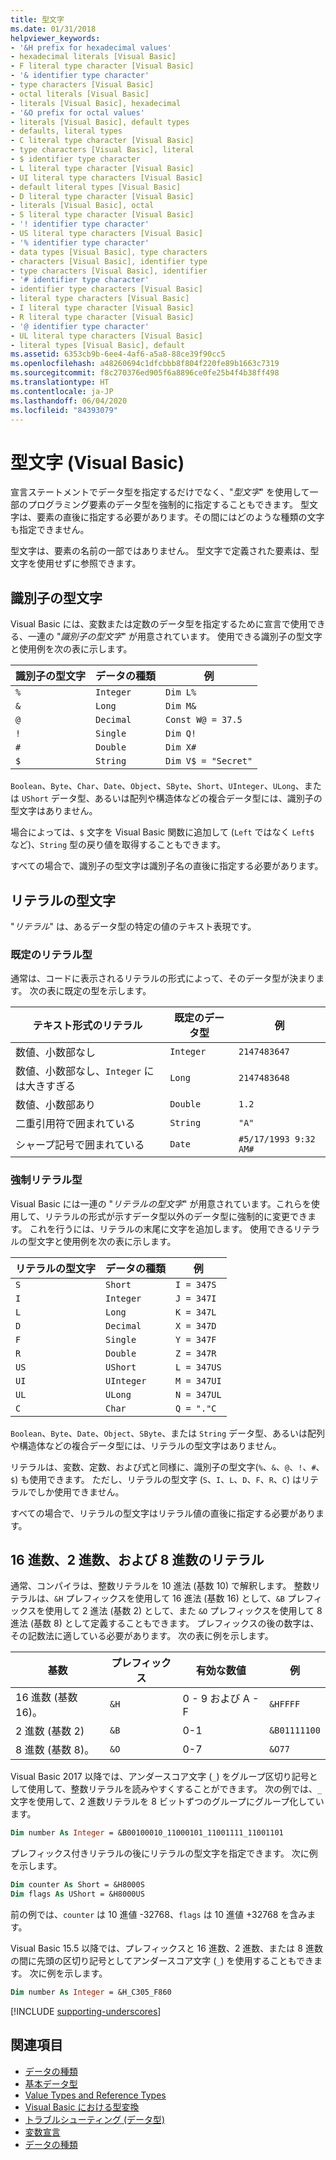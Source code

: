```yaml
---
title: 型文字
ms.date: 01/31/2018
helpviewer_keywords:
- '&H prefix for hexadecimal values'
- hexadecimal literals [Visual Basic]
- F literal type character [Visual Basic]
- '& identifier type character'
- type characters [Visual Basic]
- octal literals [Visual Basic]
- literals [Visual Basic], hexadecimal
- '&O prefix for octal values'
- literals [Visual Basic], default types
- defaults, literal types
- C literal type character [Visual Basic]
- type characters [Visual Basic], literal
- $ identifier type character
- L literal type character [Visual Basic]
- UI literal type characters [Visual Basic]
- default literal types [Visual Basic]
- D literal type character [Visual Basic]
- literals [Visual Basic], octal
- S literal type character [Visual Basic]
- '! identifier type character'
- US literal type characters [Visual Basic]
- '% identifier type character'
- data types [Visual Basic], type characters
- characters [Visual Basic], identifier type
- type characters [Visual Basic], identifier
- '# identifier type character'
- identifier type characters [Visual Basic]
- literal type characters [Visual Basic]
- I literal type character [Visual Basic]
- R literal type character [Visual Basic]
- '@ identifier type character'
- UL literal type characters [Visual Basic]
- literal types [Visual Basic], default
ms.assetid: 6353cb9b-6ee4-4af6-a5a8-88ce39f90cc5
ms.openlocfilehash: a48260694c1dfcbbb8f804f220fe89b1663c7319
ms.sourcegitcommit: f8c270376ed905f6a8896ce0fe25b4f4b38ff498
ms.translationtype: HT
ms.contentlocale: ja-JP
ms.lasthandoff: 06/04/2020
ms.locfileid: "84393079"
---
```

# <a name="type-characters-visual-basic"></a>型文字 (Visual Basic)

宣言ステートメントでデータ型を指定するだけでなく、"*型文字*" を使用して一部のプログラミング要素のデータ型を強制的に指定することもできます。 型文字は、要素の直後に指定する必要があります。その間にはどのような種類の文字も指定できません。

型文字は、要素の名前の一部ではありません。 型文字で定義された要素は、型文字を使用せずに参照できます。

## <a name="identifier-type-characters"></a>識別子の型文字

Visual Basic には、変数または定数のデータ型を指定するために宣言で使用できる、一連の "*識別子の型文字*" が用意されています。 使用できる識別子の型文字と使用例を次の表に示します。
  
|識別子の型文字|データの種類|例|  
|-------------------------------|---------------|-------------|  
|`%`|`Integer`|`Dim L%`|  
|`&`|`Long`|`Dim M&`|  
|`@`|`Decimal`|`Const W@ = 37.5`|  
|`!`|`Single`|`Dim Q!`|  
|`#`|`Double`|`Dim X#`|  
|`$`|`String`|`Dim V$ = "Secret"`|  
  
 `Boolean`、`Byte`、`Char`、`Date`、`Object`、`SByte`、`Short`、`UInteger`、`ULong`、または `UShort` データ型、あるいは配列や構造体などの複合データ型には、識別子の型文字はありません。

場合によっては、`$` 文字を Visual Basic 関数に追加して (`Left` ではなく `Left$` など)、`String` 型の戻り値を取得することもできます。

すべての場合で、識別子の型文字は識別子名の直後に指定する必要があります。

## <a name="literal-type-characters"></a>リテラルの型文字

"*リテラル*" は、あるデータ型の特定の値のテキスト表現です。  

### <a name="default-literal-types"></a>既定のリテラル型

通常は、コードに表示されるリテラルの形式によって、そのデータ型が決まります。 次の表に既定の型を示します。  
  
|テキスト形式のリテラル|既定のデータ型|例|  
|-----------------------------|-----------------------|-------------|  
|数値、小数部なし|`Integer`|`2147483647`|  
|数値、小数部なし、`Integer` には大きすぎる|`Long`|`2147483648`|  
|数値、小数部あり|`Double`|`1.2`|  
|二重引用符で囲まれている|`String`|`"A"`|  
|シャープ記号で囲まれている|`Date`|`#5/17/1993 9:32 AM#`|  

### <a name="forced-literal-types"></a>強制リテラル型

Visual Basic には一連の "*リテラルの型文字*" が用意されています。これらを使用して、リテラルの形式が示すデータ型以外のデータ型に強制的に変更できます。 これを行うには、リテラルの末尾に文字を追加します。 使用できるリテラルの型文字と使用例を次の表に示します。
  
|リテラルの型文字|データの種類|例|  
|----------------------------|---------------|-------------|  
|`S`|`Short`|`I = 347S`|
|`I`|`Integer`|`J = 347I`|
|`L`|`Long`|`K = 347L`|
|`D`|`Decimal`|`X = 347D`|
|`F`|`Single`|`Y = 347F`|
|`R`|`Double`|`Z = 347R`|
|`US`|`UShort`|`L = 347US`|
|`UI`|`UInteger`|`M = 347UI`|
|`UL`|`ULong`|`N = 347UL`|
|`C`|`Char`|`Q = "."C`|

`Boolean`、`Byte`、`Date`、`Object`、`SByte`、または `String` データ型、あるいは配列や構造体などの複合データ型には、リテラルの型文字はありません。

リテラルは、変数、定数、および式と同様に、識別子の型文字(`%`、`&`、`@`、`!`、`#`、`$`) も使用できます。 ただし、リテラルの型文字 (`S`、`I`、`L`、`D`、`F`、`R`、`C`) はリテラルでしか使用できません。

すべての場合で、リテラルの型文字はリテラル値の直後に指定する必要があります。

## <a name="hexadecimal-binary-and-octal-literals"></a>16 進数、2 進数、および 8 進数のリテラル

通常、コンパイラは、整数リテラルを 10 進法 (基数 10) で解釈します。 整数リテラルは、`&H` プレフィックスを使用して 16 進法 (基数 16) として、`&B` プレフィックスを使用して 2 進法 (基数 2) として、また `&O` プレフィックスを使用して 8 進法 (基数 8) として定義することもできます。 プレフィックスの後の数字は、その記数法に適している必要があります。 次の表に例を示します。  
  
|基数|プレフィックス|有効な数値|例|
|-----------------|------------|------------------------|-------------|
|16 進数 (基数 16)。|`&H`|0 - 9 および A - F|`&HFFFF`|
|2 進数 (基数 2)|`&B`|0-1|`&B01111100`|
|8 進数 (基数 8)。|`&O`|0-7|`&O77`|

Visual Basic 2017 以降では、アンダースコア文字 (`_`) をグループ区切り記号として使用して、整数リテラルを読みやすくすることができます。 次の例では、`_` 文字を使用して、2 進数リテラルを 8 ビットずつのグループにグループ化しています。

```vb
Dim number As Integer = &B00100010_11000101_11001111_11001101
```

プレフィックス付きリテラルの後にリテラルの型文字を指定できます。 次に例を示します。

```vb
Dim counter As Short = &H8000S
Dim flags As UShort = &H8000US
```

前の例では、`counter` は 10 進値 -32768、`flags` は 10 進値 +32768 を含みます。

Visual Basic 15.5 以降では、プレフィックスと 16 進数、2 進数、または 8 進数の間に先頭の区切り記号としてアンダースコア文字 (`_`) を使用することもできます。 次に例を示します。

```vb
Dim number As Integer = &H_C305_F860
```

[!INCLUDE [supporting-underscores](../../../../../includes/vb-separator-langversion.md)]

## <a name="see-also"></a>関連項目

- [データの種類](index.md)
- [基本データ型](elementary-data-types.md)
- [Value Types and Reference Types](value-types-and-reference-types.md)
- [Visual Basic における型変換](type-conversions.md)
- [トラブルシューティング (データ型)](troubleshooting-data-types.md)
- [変数宣言](../variables/variable-declaration.md)
- [データの種類](../../../language-reference/data-types/index.md)
